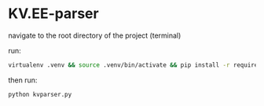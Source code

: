 # KV.EE-parser

navigate to the root directory of the project (terminal)

run:
```sh
virtualenv .venv && source .venv/bin/activate && pip install -r requirements.txt
```

then run:
```sh
python kvparser.py
```
